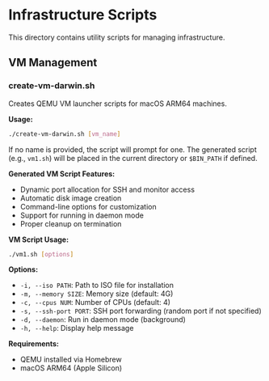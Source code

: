 # Infrastructure Scripts

This directory contains utility scripts for managing infrastructure.

## VM Management

### create-vm-darwin.sh

Creates QEMU VM launcher scripts for macOS ARM64 machines.

**Usage:**
```bash
./create-vm-darwin.sh [vm_name]
```

If no name is provided, the script will prompt for one. The generated script (e.g., `vm1.sh`) will be placed in the current directory or `$BIN_PATH` if defined.

**Generated VM Script Features:**
- Dynamic port allocation for SSH and monitor access
- Automatic disk image creation
- Command-line options for customization
- Support for running in daemon mode
- Proper cleanup on termination

**VM Script Usage:**
```bash
./vm1.sh [options]
```

**Options:**
- `-i, --iso PATH`: Path to ISO file for installation
- `-m, --memory SIZE`: Memory size (default: 4G)
- `-c, --cpus NUM`: Number of CPUs (default: 4)
- `-s, --ssh-port PORT`: SSH port forwarding (random port if not specified)
- `-d, --daemon`: Run in daemon mode (background)
- `-h, --help`: Display help message

**Requirements:**
- QEMU installed via Homebrew
- macOS ARM64 (Apple Silicon)